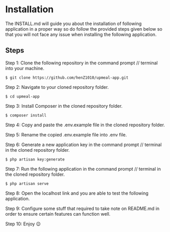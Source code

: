 # Installation

The INSTALL.md will guide you about the installation of following application in a proper way so do follow the provided steps given below so that you will not face any issue when installing the following application.

## Steps

Step 1: Clone the following repository in the command prompt // terminal into your machine.

    $ git clone https://github.com/henZ1010/upmeal-app.git
    
Step 2: Navigate to your cloned repository folder.

    $ cd upmeal-app
    
Step 3: Install Composer in the cloned repository folder.

    $ composer install
    
Step 4: Copy and paste the .env.example file in the cloned repository folder.

Step 5: Rename the copied .env.example file into .env file.

Step 6: Generate a new application key in the command prompt // terminal in the cloned repository folder.

    $ php artisan key:generate

Step 7: Run the following application in the command prompt // terminal in the cloned repository folder.

    $ php artisan serve

Step 8: Open the localhost link and you are able to test the following application.

Step 9: Configure some stuff that required to take note on README.md in order to ensure certain features can function well. 

Step 10: Enjoy 😉
